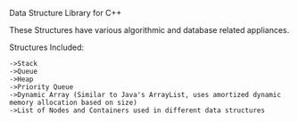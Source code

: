 Data Structure Library for C++

These Structures have various algorithmic and database related appliances.

Structures Included:

	->Stack
	->Queue
	->Heap
	->Priority Queue
	->Dynamic Array (Similar to Java's ArrayList, uses amortized dynamic memory allocation based on size)
	->List of Nodes and Containers used in different data structures
